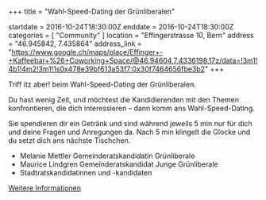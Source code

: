 +++
title = "Wahl-Speed-Dating der Grünliberalen"

startdate = 2016-10-24T18:30:00Z
enddate = 2016-10-24T18:30:00Z
categories = [ "Community" ]
location = "Effingerstrasse 10, Bern"
address = "46.945842, 7.435864"
address_link = "https://www.google.ch/maps/place/Effinger+-+Kaffeebar+%26+Coworking+Space/@46.94604,7.4336198,17z/data=!3m1!4b1!4m2!3m1!1s0x478e39bf613a53f7:0x30f7464656fbe3b2"
+++

Triff itz aber! beim Wahl-Speed-Dating der Grünliberalen.

Du hast wenig Zeit, und möchtest die Kandidierenden mit den Themen konfrontieren, die dich interessieren – dann komm ans Wahl-Speed-Dating.

Sie spendieren dir ein Getränk und sind während jeweils 5 min nur für dich und deine Fragen und Anregungen da. Nach 5 min klingelt die Glocke und du setzt dich ans nächste Tischchen.

* Melanie Mettler Gemeinderatskandidatin Grünliberale
* Maurice Lindgren Gemeinderatskandidat Junge Grünliberale
* Stadtratskandidatinnen und -kandidaten

[Weitere Informationen](https://itzaber.ch/aktionen/wahl-speed-dating/)
